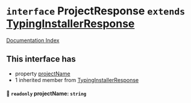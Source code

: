 # `interface` ProjectResponse `extends` [TypingInstallerResponse](../interface.TypingInstallerResponse/README.md)

[Documentation Index](../README.md)

## This interface has

- property [projectName](#-readonly-projectname-string)
- 1 inherited member from [TypingInstallerResponse](../interface.TypingInstallerResponse/README.md)


#### 📄 `readonly` projectName: `string`



